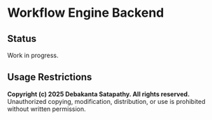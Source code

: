 # Workflow Engine Backend

## Status

Work in progress.

## Usage Restrictions

**Copyright (c) 2025 Debakanta Satapathy. All rights reserved.**  
Unauthorized copying, modification, distribution, or use is prohibited without written permission.
